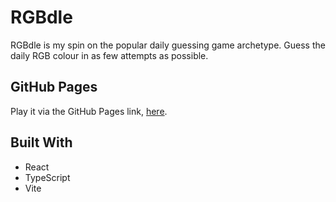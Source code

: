 # RGBdle

RGBdle is my spin on the popular daily guessing game archetype. Guess the daily RGB colour in as few attempts as possible.

## GitHub Pages
Play it via the GitHub Pages link, [here](https://lukeht113.github.io/rgbdle/).

## Built With
- React
- TypeScript
- Vite
